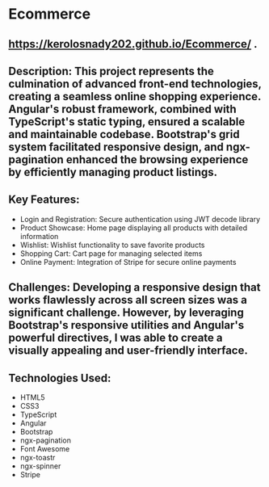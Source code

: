 # Ecommerce
## https://kerolosnady202.github.io/Ecommerce/ .
## Description: This project represents the culmination of advanced front-end technologies, creating a seamless online shopping experience. Angular's robust framework, combined with TypeScript's static typing, ensured a scalable and maintainable codebase. Bootstrap's grid system facilitated responsive design, and ngx-pagination enhanced the browsing experience by efficiently managing product listings.
## Key Features:
 * Login and Registration: Secure authentication using JWT decode library
 * Product Showcase: Home page displaying all products with detailed information
 * Wishlist: Wishlist functionality to save favorite products
 * Shopping Cart: Cart page for managing selected items
 * Online Payment: Integration of Stripe for secure online payments
## Challenges: Developing a responsive design that works flawlessly across all screen sizes was a significant challenge. However, by leveraging Bootstrap's responsive utilities and Angular's powerful directives, I was able to create a visually appealing and user-friendly interface.
##  Technologies Used:
 * HTML5
 * CSS3
 * TypeScript
 * Angular
 * Bootstrap
 * ngx-pagination
 * Font Awesome
 * ngx-toastr
 * ngx-spinner
 * Stripe



